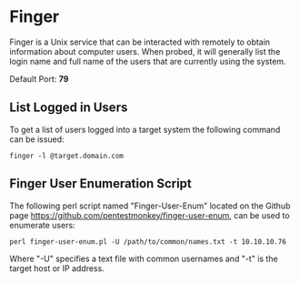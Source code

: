 # Finger

Finger is a Unix service that can be interacted with remotely to obtain information about computer users. When probed, it will generally list the login name and full name of the users that are currently using the system.

Default Port: **79**

## List Logged in Users

To get a list of users logged into a target system the following command can be issued:

`finger -l @target.domain.com`

## Finger User Enumeration Script

The following perl script named "Finger-User-Enum" located on the Github page https://github.com/pentestmonkey/finger-user-enum, can be used to enumerate users:

`perl finger-user-enum.pl -U /path/to/common/names.txt -t 10.10.10.76`

Where "-U" specifies a text file with common usernames and "-t" is the target host or IP address.
